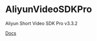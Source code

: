 # AliyunVideoSDKPro
Aliyun Short Video SDK Pro v3.3.2

[Docs](https://re-cover.github.io/AliyunVideoSDKPro/)


